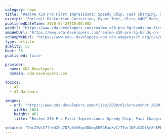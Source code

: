 ```yaml
---
category: news
title: "Realme X50 Pro First Impressions: Speedy Chip, Fast Charging, Smooth Display"
excerpt: "Portrait Distortion Correction, Hyper Text, Ultra 64MP Mode, Ultra NightScape, Super NightScape, Panoramic view, Expert mode, Timelapse, Portrait mode, HDR, Ultra wide mode, Ultra macro mode, AI scene recognition, AI Beauty, Filter, Chroma Boost, Slow Motion, Bokeh Effect Control."
publishedDateTime: 2020-02-24T10:00:00Z
webUrl: "https://www.xda-developers.com/realme-x50-pro-5g-hands-on-first-impressions/"
ampWebUrl: "https://www.xda-developers.com/realme-x50-pro-5g-hands-on-first-impressions/amp/"
cdnAmpWebUrl: "https://www-xda--developers-com.cdn.ampproject.org/c/s/www.xda-developers.com/realme-x50-pro-5g-hands-on-first-impressions/amp/"
type: article
quality: 56
heat: 56
published: false

provider:
  name: XDA Developers
  domain: xda-developers.com

topics:
  - AI
  - AI Hardware

images:
  - url: "https://www.xda-developers.com/files/2020/02/Screenshot_2020-02-22-11-14-10-45_d875d66ff3ce53b3251a3edaff513bc5-1024x461.jpg"
    width: 1024
    height: 461
    title: "Realme X50 Pro First Impressions: Speedy Chip, Fast Charging, Smooth Display"

secured: "Dhr2XVxI7fh+dXhg7N7gYmV6qwUDbmqSE8GFawXvI/7Twr1U0u31Diky2hBPDB17lLV1Jam5w6TgI4GyaTA5bc5Oc727biPUatR1OGMrdPQlzZh41bepbDLo/xJRiRqKBMNEFseQ1SQXBUCRa7n/3MO6HxXjHut22l3CBbYrpFlkqvr+lPrrPhjerAtdaX+dl3y7p1AkJi7Ll/HEcaW3AFvU2MDumCRhkwAe5hWNbKiQ1XCgIb8vQijLDWnKGyCP+vqT3vHUB8GTeQ1KK0tbGY/KatTfNiQTShWeum2HasZhh1W3JLuBvTWkdcXHnOUI;Un4/caxZIH9f3GDNUPkhMw=="
---
```


